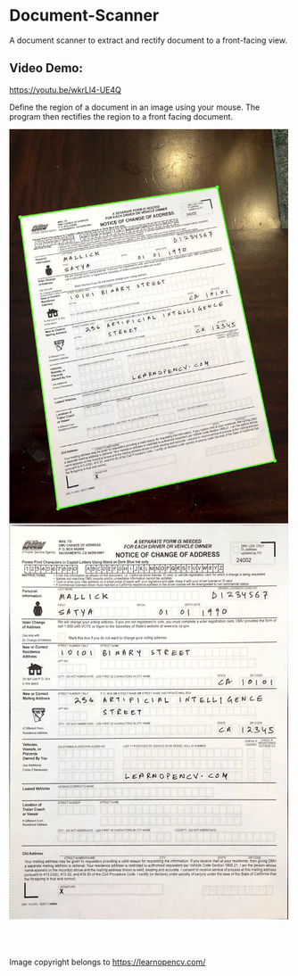 # Document-Scanner
A document scanner to extract and rectify document to a front-facing view.

## Video Demo:  
https://youtu.be/wkrLl4-UE4Q

Define the region of a document in an image using your mouse. The program then rectifies the region to a front facing document.

<img src="https://github.com/yyhz76/Document-Scanner/blob/main/images/original_image.png" width="500" height="707">![alt text](https://github.com/yyhz76/Document-Scanner/blob/main/images/rectified_image.png)<br /><br />  




<br /><br />
Image copyright belongs to https://learnopencv.com/

